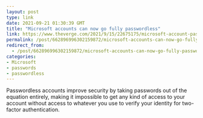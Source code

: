 ```yaml
---
layout: post
type: link
date: 2021-09-21 01:30:39 GMT
title: "Microsoft accounts can now go fully passwordless"
link: https://www.theverge.com/2021/9/15/22675175/microsoft-account-passwordless-no-password-security-feature
permalink: /post/662896996302159872/microsoft-accounts-can-now-go-fully-passwordless
redirect_from: 
  - /post/662896996302159872/microsoft-accounts-can-now-go-fully-passwordless
categories:
- Microsoft
- passwords
- passwordless
---
```

<p>Passwordless accounts improve security by taking passwords out of the equation entirely, making it impossible to get any kind of access to your  account without access to whatever you use to verify your identity for two-factor authentication.</p>